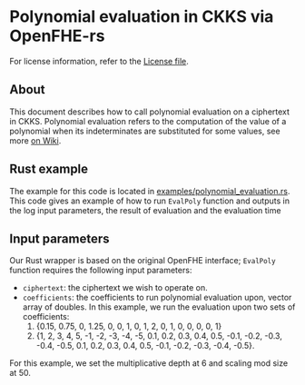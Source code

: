 # Polynomial evaluation in CKKS via OpenFHE-rs

For license information, refer to the [License file](../../LICENSE).

## About

This document describes how to call polynomial evaluation on a ciphertext in CKKS.
Polynomial evaluation refers to the computation of the value of a polynomial when its indeterminates are substituted for some values, see more [on Wiki](https://en.wikipedia.org/wiki/Polynomial_evaluation).

## Rust example

The example for this code is located in [examples/polynomial_evaluation.rs](../../examples/polynomial_evaluation.rs).
This code gives an example of how to run `EvalPoly` function and outputs in the log input parameters, the result of evaluation and the evaluation time

## Input parameters

Our Rust wrapper is based on the original OpenFHE interface; `EvalPoly` function requires the following input parameters:

- `ciphertext`: the ciphertext we wish to operate on.
- `coefficients`: the coefficients to run polynomial evaluation upon, vector array of doubles.
In this example, we run the evaluation upon two sets of coefficients:
    1. {0.15, 0.75, 0, 1.25, 0, 0, 1, 0, 1, 2, 0, 1, 0, 0, 0, 0, 1}
    2. {1, 2, 3, 4, 5, -1, -2, -3, -4, -5, 0.1, 0.2, 0.3, 0.4, 0.5, -0.1, -0.2, -0.3, -0.4, -0.5, 0.1, 0.2, 0.3, 0.4, 0.5, -0.1, -0.2, -0.3, -0.4, -0.5}.

For this example, we set the multiplicative depth at 6 and scaling mod size at 50.
